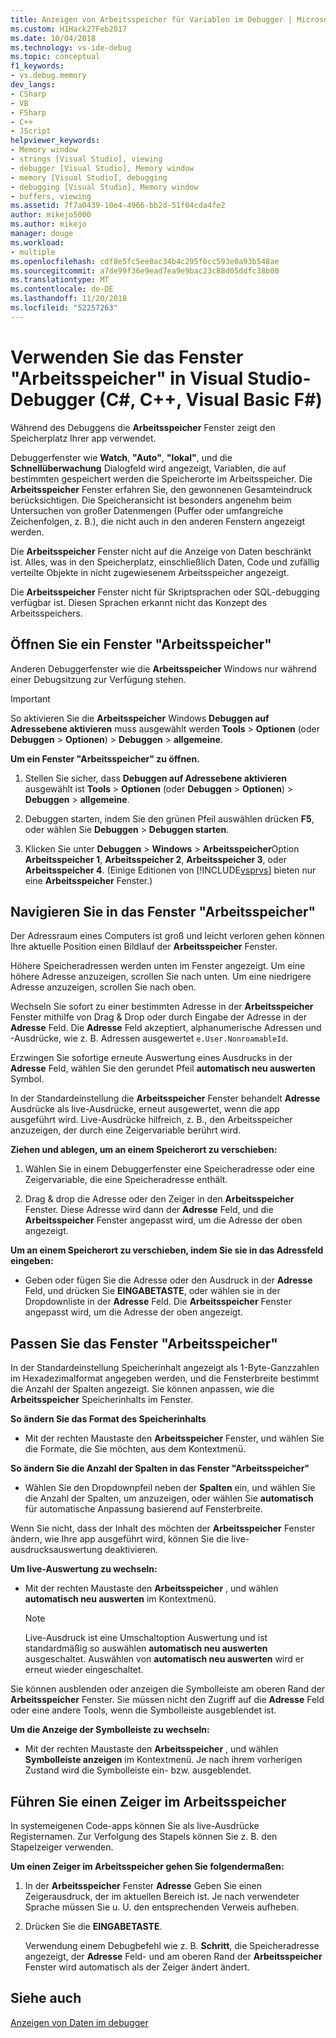 ```yaml
---
title: Anzeigen von Arbeitsspeicher für Variablen im Debugger | Microsoft-Dokumentation
ms.custom: H1Hack27Feb2017
ms.date: 10/04/2018
ms.technology: vs-ide-debug
ms.topic: conceptual
f1_keywords:
- vs.debug.memory
dev_langs:
- CSharp
- VB
- FSharp
- C++
- JScript
helpviewer_keywords:
- Memory window
- strings [Visual Studio], viewing
- debugger [Visual Studio], Memory window
- memory [Visual Studio], debugging
- debugging [Visual Studio], Memory window
- buffers, viewing
ms.assetid: 7f7a0439-10e4-4966-bb2d-51f04cda4fe2
author: mikejo5000
ms.author: mikejo
manager: douge
ms.workload:
- multiple
ms.openlocfilehash: cdf8e5fc5ee0ac34b4c295f6cc593e0a93b548ae
ms.sourcegitcommit: a7de99f36e9ead7ea9e9bac23c88d05ddfc38b00
ms.translationtype: MT
ms.contentlocale: de-DE
ms.lasthandoff: 11/20/2018
ms.locfileid: "52257263"
---
```

# <a name="use-the-memory-windows-in-the-visual-studio-debugger-c-c-visual-basic-f"></a>Verwenden Sie das Fenster "Arbeitsspeicher" in Visual Studio-Debugger (C#, C++, Visual Basic F#)

Während des Debuggens die **Arbeitsspeicher** Fenster zeigt den Speicherplatz Ihrer app verwendet. 

Debuggerfenster wie **Watch**, **"Auto"**, **"lokal"**, und die **Schnellüberwachung** Dialogfeld wird angezeigt, Variablen, die auf bestimmten gespeichert werden die Speicherorte im Arbeitsspeicher. Die **Arbeitsspeicher** Fenster erfahren Sie, den gewonnenen Gesamteindruck berücksichtigen. Die Speicheransicht ist besonders angenehm beim Untersuchen von großer Datenmengen (Puffer oder umfangreiche Zeichenfolgen, z. B.), die nicht auch in den anderen Fenstern angezeigt werden. 

Die **Arbeitsspeicher** Fenster nicht auf die Anzeige von Daten beschränkt ist. Alles, was in den Speicherplatz, einschließlich Daten, Code und zufällig verteilte Objekte in nicht zugewiesenem Arbeitsspeicher angezeigt.  

Die **Arbeitsspeicher** Fenster nicht für Skriptsprachen oder SQL-debugging verfügbar ist. Diesen Sprachen erkannt nicht das Konzept des Arbeitsspeichers.  
  
## <a name="open-a-memory-window"></a>Öffnen Sie ein Fenster "Arbeitsspeicher"  
  
Anderen Debuggerfenster wie die **Arbeitsspeicher** Windows nur während einer Debugsitzung zur Verfügung stehen. 

>[!IMPORTANT]
>So aktivieren Sie die **Arbeitsspeicher** Windows **Debuggen auf Adressebene aktivieren** muss ausgewählt werden **Tools** > **Optionen** (oder **Debuggen** > **Optionen**) > **Debuggen** > **allgemeine**. 

**Um ein Fenster "Arbeitsspeicher" zu öffnen.**
  
1. Stellen Sie sicher, dass **Debuggen auf Adressebene aktivieren** ausgewählt ist **Tools** > **Optionen** (oder **Debuggen**  >  **Optionen**) > **Debuggen** > **allgemeine**. 
   
1. Debuggen starten, indem Sie den grünen Pfeil auswählen drücken **F5**, oder wählen Sie **Debuggen** > **Debuggen starten**.  
   
2. Klicken Sie unter **Debuggen** > **Windows** > **Arbeitsspeicher**Option **Arbeitsspeicher 1**, **Arbeitsspeicher 2**, **Arbeitsspeicher 3**, oder **Arbeitsspeicher 4**. (Einige Editionen von [!INCLUDE[vsprvs](../code-quality/includes/vsprvs_md.md)] bieten nur eine **Arbeitsspeicher** Fenster.)  

## <a name="move-around-in-the-memory-window"></a>Navigieren Sie in das Fenster "Arbeitsspeicher"  

Der Adressraum eines Computers ist groß und leicht verloren gehen können Ihre aktuelle Position einen Bildlauf der **Arbeitsspeicher** Fenster. 

Höhere Speicheradressen werden unten im Fenster angezeigt. Um eine höhere Adresse anzuzeigen, scrollen Sie nach unten. Um eine niedrigere Adresse anzuzeigen, scrollen Sie nach oben.  

Wechseln Sie sofort zu einer bestimmten Adresse in der **Arbeitsspeicher** Fenster mithilfe von Drag & Drop oder durch Eingabe der Adresse in der **Adresse** Feld. Die **Adresse** Feld akzeptiert, alphanumerische Adressen und -Ausdrücke, wie z. B. Adressen ausgewertet `e.User.NonroamableId`. 

Erzwingen Sie sofortige erneute Auswertung eines Ausdrucks in der **Adresse** Feld, wählen Sie den gerundet Pfeil **automatisch neu auswerten** Symbol. 

In der Standardeinstellung die **Arbeitsspeicher** Fenster behandelt **Adresse** Ausdrücke als live-Ausdrücke, erneut ausgewertet, wenn die app ausgeführt wird. Live-Ausdrücke hilfreich, z. B., den Arbeitsspeicher anzuzeigen, der durch eine Zeigervariable berührt wird.  

**Ziehen und ablegen, um an einem Speicherort zu verschieben:**  
   
1. Wählen Sie in einem Debuggerfenster eine Speicheradresse oder eine Zeigervariable, die eine Speicheradresse enthält.  
   
2. Drag & drop die Adresse oder den Zeiger in den **Arbeitsspeicher** Fenster. Diese Adresse wird dann der **Adresse** Feld, und die **Arbeitsspeicher** Fenster angepasst wird, um die Adresse der oben angezeigt. 
  
**Um an einem Speicherort zu verschieben, indem Sie sie in das Adressfeld eingeben:**
  
- Geben oder fügen Sie die Adresse oder den Ausdruck in der **Adresse** Feld, und drücken Sie **EINGABETASTE**, oder wählen sie in der Dropdownliste in der **Adresse** Feld. Die **Arbeitsspeicher** Fenster angepasst wird, um die Adresse der oben angezeigt.
  
## <a name="customize-the-memory-window"></a>Passen Sie das Fenster "Arbeitsspeicher" 

In der Standardeinstellung Speicherinhalt angezeigt als 1-Byte-Ganzzahlen im Hexadezimalformat angegeben werden, und die Fensterbreite bestimmt die Anzahl der Spalten angezeigt. Sie können anpassen, wie die **Arbeitsspeicher** Speicherinhalts im Fenster.  
  
**So ändern Sie das Format des Speicherinhalts**  
  
-  Mit der rechten Maustaste den **Arbeitsspeicher** Fenster, und wählen Sie die Formate, die Sie möchten, aus dem Kontextmenü.  
  
**So ändern Sie die Anzahl der Spalten in das Fenster "Arbeitsspeicher"**
  
- Wählen Sie den Dropdownpfeil neben der **Spalten** ein, und wählen Sie die Anzahl der Spalten, um anzuzeigen, oder wählen Sie **automatisch** für automatische Anpassung basierend auf Fensterbreite.  
  
Wenn Sie nicht, dass der Inhalt des möchten der **Arbeitsspeicher** Fenster ändern, wie Ihre app ausgeführt wird, können Sie die live-ausdrucksauswertung deaktivieren. 

**Um live-Auswertung zu wechseln:**  
  
- Mit der rechten Maustaste den **Arbeitsspeicher** , und wählen **automatisch neu auswerten** im Kontextmenü. 

  >[!NOTE]
  >Live-Ausdruck ist eine Umschaltoption Auswertung und ist standardmäßig so auswählen **automatisch neu auswerten** ausgeschaltet. Auswählen von **automatisch neu auswerten** wird er erneut wieder eingeschaltet. 
  
Sie können ausblenden oder anzeigen die Symbolleiste am oberen Rand der **Arbeitsspeicher** Fenster. Sie müssen nicht den Zugriff auf die **Adresse** Feld oder eine andere Tools, wenn die Symbolleiste ausgeblendet ist.  
  
**Um die Anzeige der Symbolleiste zu wechseln:**  
  
- Mit der rechten Maustaste den **Arbeitsspeicher** , und wählen **Symbolleiste anzeigen** im Kontextmenü. Je nach ihrem vorherigen Zustand wird die Symbolleiste ein- bzw. ausgeblendet.  
  
## <a name="follow-a-pointer-through-memory"></a>Führen Sie einen Zeiger im Arbeitsspeicher  

In systemeigenen Code-apps können Sie als live-Ausdrücke Registernamen. Zur Verfolgung des Stapels können Sie z. B. den Stapelzeiger verwenden.  
  
**Um einen Zeiger im Arbeitsspeicher gehen Sie folgendermaßen:**
  
1. In der **Arbeitsspeicher** Fenster **Adresse** Geben Sie einen Zeigerausdruck, der im aktuellen Bereich ist. Je nach verwendeter Sprache müssen Sie u. U. den entsprechenden Verweis aufheben.  
  
2. Drücken Sie die **EINGABETASTE**.  
   
   Verwendung einem Debugbefehl wie z. B. **Schritt**, die Speicheradresse angezeigt, der **Adresse** Feld- und am oberen Rand der **Arbeitsspeicher** Fenster wird automatisch als der Zeiger ändert ändert.  
  
## <a name="see-also"></a>Siehe auch  
 [Anzeigen von Daten im debugger](../debugger/viewing-data-in-the-debugger.md)